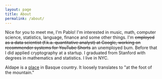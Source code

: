 ```yaml
---
layout: page
title: About
permalink: /about/
---
```


Nice for you to meet me, I'm Pablo! I'm interested in music, math, computer science, statistics, language, finance and some other things. I'm ~~employed as a data scientist (f.k.a. quantitative analyst) at Google, working on recommender systems for YouTube Shorts~~ an unemployed bum. Before that I did applied cryptography at a startup. I graduated from Stanford with degrees in mathematics and statistics. I live in NYC.

Aldape is a [place](https://mapcarta.com/18606752) in Basque country. It loosely translates to "at the foot of the mountain."